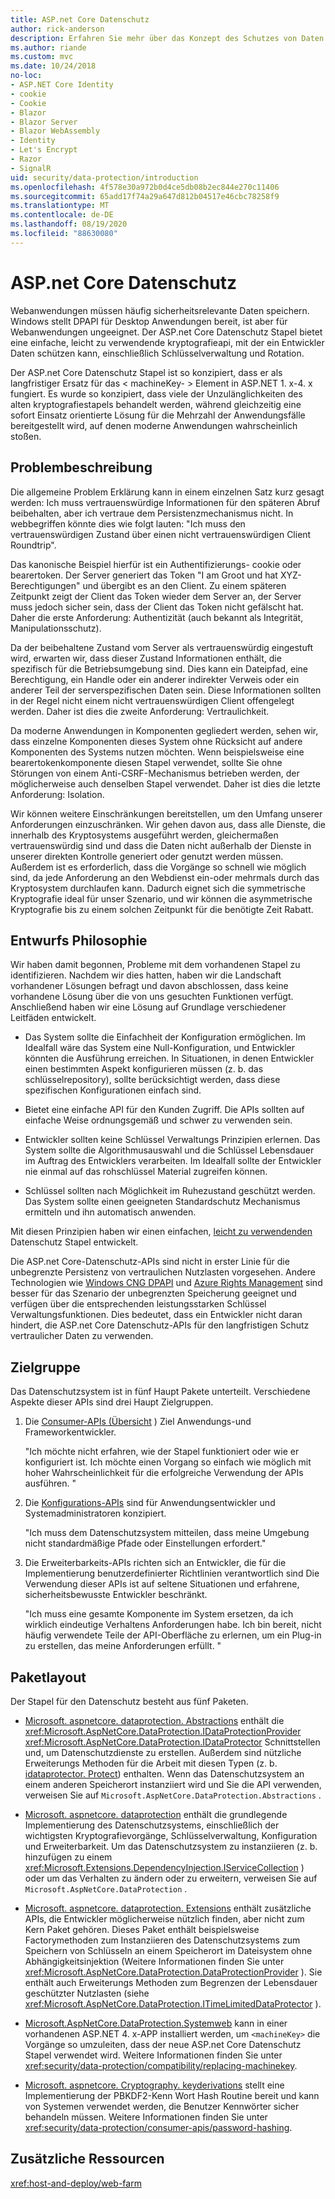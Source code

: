 ```yaml
---
title: ASP.net Core Datenschutz
author: rick-anderson
description: Erfahren Sie mehr über das Konzept des Schutzes von Daten und die Entwurfs Prinzipien der ASP.net Core Datenschutz-APIs.
ms.author: riande
ms.custom: mvc
ms.date: 10/24/2018
no-loc:
- ASP.NET Core Identity
- cookie
- Cookie
- Blazor
- Blazor Server
- Blazor WebAssembly
- Identity
- Let's Encrypt
- Razor
- SignalR
uid: security/data-protection/introduction
ms.openlocfilehash: 4f578e30a972b0d4ce5db08b2ec844e270c11406
ms.sourcegitcommit: 65add17f74a29a647d812b04517e46cbc78258f9
ms.translationtype: MT
ms.contentlocale: de-DE
ms.lasthandoff: 08/19/2020
ms.locfileid: "88630080"
---
```

# <a name="aspnet-core-data-protection"></a>ASP.net Core Datenschutz

Webanwendungen müssen häufig sicherheitsrelevante Daten speichern. Windows stellt DPAPI für Desktop Anwendungen bereit, ist aber für Webanwendungen ungeeignet. Der ASP.net Core Datenschutz Stapel bietet eine einfache, leicht zu verwendende kryptografieapi, mit der ein Entwickler Daten schützen kann, einschließlich Schlüsselverwaltung und Rotation.

Der ASP.net Core Datenschutz Stapel ist so konzipiert, dass er als langfristiger Ersatz für das &lt; machineKey- &gt; Element in ASP.NET 1. x-4. x fungiert. Es wurde so konzipiert, dass viele der Unzulänglichkeiten des alten kryptografiestapels behandelt werden, während gleichzeitig eine sofort Einsatz orientierte Lösung für die Mehrzahl der Anwendungsfälle bereitgestellt wird, auf denen moderne Anwendungen wahrscheinlich stoßen.

## <a name="problem-statement"></a>Problembeschreibung

Die allgemeine Problem Erklärung kann in einem einzelnen Satz kurz gesagt werden: Ich muss vertrauenswürdige Informationen für den späteren Abruf beibehalten, aber ich vertraue dem Persistenzmechanismus nicht. In webbegriffen könnte dies wie folgt lauten: "Ich muss den vertrauenswürdigen Zustand über einen nicht vertrauenswürdigen Client Roundtrip".

Das kanonische Beispiel hierfür ist ein Authentifizierungs- cookie oder bearertoken. Der Server generiert das Token "I am Groot und hat XYZ-Berechtigungen" und übergibt es an den Client. Zu einem späteren Zeitpunkt zeigt der Client das Token wieder dem Server an, der Server muss jedoch sicher sein, dass der Client das Token nicht gefälscht hat. Daher die erste Anforderung: Authentizität (auch bekannt als Integrität, Manipulationsschutz).

Da der beibehaltene Zustand vom Server als vertrauenswürdig eingestuft wird, erwarten wir, dass dieser Zustand Informationen enthält, die spezifisch für die Betriebsumgebung sind. Dies kann ein Dateipfad, eine Berechtigung, ein Handle oder ein anderer indirekter Verweis oder ein anderer Teil der serverspezifischen Daten sein. Diese Informationen sollten in der Regel nicht einem nicht vertrauenswürdigen Client offengelegt werden. Daher ist dies die zweite Anforderung: Vertraulichkeit.

Da moderne Anwendungen in Komponenten gegliedert werden, sehen wir, dass einzelne Komponenten dieses System ohne Rücksicht auf andere Komponenten des Systems nutzen möchten. Wenn beispielsweise eine bearertokenkomponente diesen Stapel verwendet, sollte Sie ohne Störungen von einem Anti-CSRF-Mechanismus betrieben werden, der möglicherweise auch denselben Stapel verwendet. Daher ist dies die letzte Anforderung: Isolation.

Wir können weitere Einschränkungen bereitstellen, um den Umfang unserer Anforderungen einzuschränken. Wir gehen davon aus, dass alle Dienste, die innerhalb des Kryptosystems ausgeführt werden, gleichermaßen vertrauenswürdig sind und dass die Daten nicht außerhalb der Dienste in unserer direkten Kontrolle generiert oder genutzt werden müssen. Außerdem ist es erforderlich, dass die Vorgänge so schnell wie möglich sind, da jede Anforderung an den Webdienst ein-oder mehrmals durch das Kryptosystem durchlaufen kann. Dadurch eignet sich die symmetrische Kryptografie ideal für unser Szenario, und wir können die asymmetrische Kryptografie bis zu einem solchen Zeitpunkt für die benötigte Zeit Rabatt.

## <a name="design-philosophy"></a>Entwurfs Philosophie

Wir haben damit begonnen, Probleme mit dem vorhandenen Stapel zu identifizieren. Nachdem wir dies hatten, haben wir die Landschaft vorhandener Lösungen befragt und davon abschlossen, dass keine vorhandene Lösung über die von uns gesuchten Funktionen verfügt. Anschließend haben wir eine Lösung auf Grundlage verschiedener Leitfäden entwickelt.

* Das System sollte die Einfachheit der Konfiguration ermöglichen. Im Idealfall wäre das System eine Null-Konfiguration, und Entwickler könnten die Ausführung erreichen. In Situationen, in denen Entwickler einen bestimmten Aspekt konfigurieren müssen (z. b. das schlüsselrepository), sollte berücksichtigt werden, dass diese spezifischen Konfigurationen einfach sind.

* Bietet eine einfache API für den Kunden Zugriff. Die APIs sollten auf einfache Weise ordnungsgemäß und schwer zu verwenden sein.

* Entwickler sollten keine Schlüssel Verwaltungs Prinzipien erlernen. Das System sollte die Algorithmusauswahl und die Schlüssel Lebensdauer im Auftrag des Entwicklers verarbeiten. Im Idealfall sollte der Entwickler nie einmal auf das rohschlüssel Material zugreifen können.

* Schlüssel sollten nach Möglichkeit im Ruhezustand geschützt werden. Das System sollte einen geeigneten Standardschutz Mechanismus ermitteln und ihn automatisch anwenden.

Mit diesen Prinzipien haben wir einen einfachen, [leicht zu verwendenden](xref:security/data-protection/using-data-protection) Datenschutz Stapel entwickelt.

Die ASP.net Core-Datenschutz-APIs sind nicht in erster Linie für die unbegrenzte Persistenz von vertraulichen Nutzlasten vorgesehen. Andere Technologien wie [Windows CNG DPAPI](/windows/win32/seccng/cng-dpapi) und [Azure Rights Management](/rights-management/) sind besser für das Szenario der unbegrenzten Speicherung geeignet und verfügen über die entsprechenden leistungsstarken Schlüssel Verwaltungsfunktionen. Dies bedeutet, dass ein Entwickler nicht daran hindert, die ASP.net Core Datenschutz-APIs für den langfristigen Schutz vertraulicher Daten zu verwenden.

## <a name="audience"></a>Zielgruppe

Das Datenschutzsystem ist in fünf Haupt Pakete unterteilt. Verschiedene Aspekte dieser APIs sind drei Haupt Zielgruppen.

1. Die [Consumer-APIs (Übersicht](xref:security/data-protection/consumer-apis/overview) ) Ziel Anwendungs-und Frameworkentwickler.

   "Ich möchte nicht erfahren, wie der Stapel funktioniert oder wie er konfiguriert ist. Ich möchte einen Vorgang so einfach wie möglich mit hoher Wahrscheinlichkeit für die erfolgreiche Verwendung der APIs ausführen. "

2. Die [Konfigurations-APIs](xref:security/data-protection/configuration/overview) sind für Anwendungsentwickler und Systemadministratoren konzipiert.

   "Ich muss dem Datenschutzsystem mitteilen, dass meine Umgebung nicht standardmäßige Pfade oder Einstellungen erfordert."

3. Die Erweiterbarkeits-APIs richten sich an Entwickler, die für die Implementierung benutzerdefinierter Richtlinien verantwortlich sind Die Verwendung dieser APIs ist auf seltene Situationen und erfahrene, sicherheitsbewusste Entwickler beschränkt.

   "Ich muss eine gesamte Komponente im System ersetzen, da ich wirklich eindeutige Verhaltens Anforderungen habe. Ich bin bereit, nicht häufig verwendete Teile der API-Oberfläche zu erlernen, um ein Plug-in zu erstellen, das meine Anforderungen erfüllt. "

## <a name="package-layout"></a>Paketlayout

Der Stapel für den Datenschutz besteht aus fünf Paketen.

* [Microsoft. aspnetcore. dataprotection. Abstractions](https://www.nuget.org/packages/Microsoft.AspNetCore.DataProtection.Abstractions/) enthält die <xref:Microsoft.AspNetCore.DataProtection.IDataProtectionProvider> <xref:Microsoft.AspNetCore.DataProtection.IDataProtector> Schnittstellen und, um Datenschutzdienste zu erstellen. Außerdem sind nützliche Erweiterungs Methoden für die Arbeit mit diesen Typen (z. b. [idataprotector. Protect](xref:Microsoft.AspNetCore.DataProtection.DataProtectionCommonExtensions.Protect*)) enthalten. Wenn das Datenschutzsystem an einem anderen Speicherort instanziiert wird und Sie die API verwenden, verweisen Sie auf `Microsoft.AspNetCore.DataProtection.Abstractions` .

* [Microsoft. aspnetcore. dataprotection](https://www.nuget.org/packages/Microsoft.AspNetCore.DataProtection/) enthält die grundlegende Implementierung des Datenschutzsystems, einschließlich der wichtigsten Kryptografievorgänge, Schlüsselverwaltung, Konfiguration und Erweiterbarkeit. Um das Datenschutzsystem zu instanziieren (z. b. hinzufügen zu einem <xref:Microsoft.Extensions.DependencyInjection.IServiceCollection> ) oder um das Verhalten zu ändern oder zu erweitern, verweisen Sie auf `Microsoft.AspNetCore.DataProtection` .

* [Microsoft. aspnetcore. dataprotection. Extensions](https://www.nuget.org/packages/Microsoft.AspNetCore.DataProtection.Extensions/) enthält zusätzliche APIs, die Entwickler möglicherweise nützlich finden, aber nicht zum Kern Paket gehören. Dieses Paket enthält beispielsweise Factorymethoden zum Instanziieren des Datenschutzsystems zum Speichern von Schlüsseln an einem Speicherort im Dateisystem ohne Abhängigkeitsinjektion (Weitere Informationen finden Sie unter <xref:Microsoft.AspNetCore.DataProtection.DataProtectionProvider> ). Sie enthält auch Erweiterungs Methoden zum Begrenzen der Lebensdauer geschützter Nutzlasten (siehe <xref:Microsoft.AspNetCore.DataProtection.ITimeLimitedDataProtector> ).

* [Microsoft.AspNetCore.DataProtection.Systemweb](https://www.nuget.org/packages/Microsoft.AspNetCore.DataProtection.SystemWeb/) kann in einer vorhandenen ASP.NET 4. x-APP installiert werden, um `<machineKey>` die Vorgänge so umzuleiten, dass der neue ASP.net Core Datenschutz Stapel verwendet wird. Weitere Informationen finden Sie unter <xref:security/data-protection/compatibility/replacing-machinekey>.

* [Microsoft. aspnetcore. Cryptography. keyderivations](https://www.nuget.org/packages/Microsoft.AspNetCore.Cryptography.KeyDerivation/) stellt eine Implementierung der PBKDF2-Kenn Wort Hash Routine bereit und kann von Systemen verwendet werden, die Benutzer Kennwörter sicher behandeln müssen. Weitere Informationen finden Sie unter <xref:security/data-protection/consumer-apis/password-hashing>.

## <a name="additional-resources"></a>Zusätzliche Ressourcen

<xref:host-and-deploy/web-farm>
